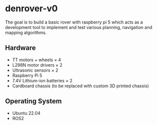 # denrover-v0

The goal is to build a basic rover with raspberry pi 5 which acts as a development tool to implement and test various planning, navigation and mapping algorithms. 

## Hardware

- TT motors + wheels × 4
- L298N motor drivers × 2
- Ultrasonic sensors × 2
- Raspberry Pi 5
- 7.4V Lithium-ion batteries × 2
- Cardboard chassis (to be replaced with custom 3D printed chassis)

## Operating System

- Ubuntu 22.04
- ROS2

